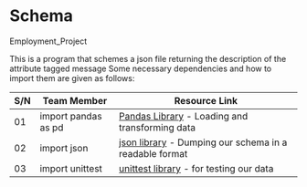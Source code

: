 # Schema
Employment_Project 

This is a program that schemes a json file returning the description of the attribute tagged message
Some necessary dependencies and how to import them are given as follows:

| S/N | Team Member              | Resource Link                                                                                                                                                                                                                                                                                                                                                                                                                                                                                                                                                                                                                                                                                                                                                                                                                                                                                                                                                                                                   |
| --- | ------------------------ | ------------------------ |
| 01  | import pandas as pd     | [Pandas Library](https://pandas.pydata.org/) - Loading and transforming data 
| 02  | import json     | [json library](https://docs.python.org/3/library/json.html) - Dumping our schema in a readable format 
| 03  | import unittest           | [unittest library](https://docs.python.org/3/library/unittest.html) - for testing our data  



